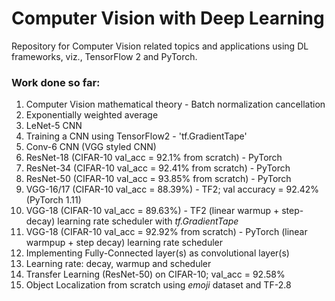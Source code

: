 # Computer Vision with Deep Learning

Repository for Computer Vision related topics and applications using DL frameworks, viz., TensorFlow 2 and PyTorch.


### Work done so far:
1. Computer Vision mathematical theory - Batch normalization cancellation
2. Exponentially weighted average
3. LeNet-5 CNN
4. Training a CNN using TensorFlow2 - 'tf.GradientTape'
5. Conv-6 CNN (VGG styled CNN)
6. ResNet-18 (CIFAR-10 val_acc = 92.1% from scratch) - PyTorch
7. ResNet-34 (CIFAR-10 val_acc = 92.41% from scratch) - PyTorch
8. ResNet-50 (CIFAR-10 val_acc = 93.85% from scratch) - PyTorch
9. VGG-16/17 (CIFAR-10 val_acc = 88.39%) - TF2; val accuracy = 92.42% (PyTorch 1.11)
10. VGG-18 (CIFAR-10 val_acc = 89.63%) - TF2 (linear warmup + step-decay) learning rate scheduler with _tf.GradientTape_
11. VGG-18 (CIFAR-10 val_acc = 92.92% from scratch) - PyTorch (linear warmpup + step decay) learning rate scheduler
12. Implementing Fully-Connected layer(s) as convolutional layer(s)
13. Learning rate: decay, warmup and scheduler
14. Transfer Learning (ResNet-50) on CIFAR-10; val_acc = 92.58%
15. Object Localization from scratch using _emoji_ dataset and TF-2.8
